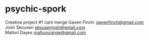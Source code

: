 # psychic-spork  
Creative project #1  cant merge 
Gaven Finch: gavenfinch@gmail.com  
Josh Skousen skousenjosh@gmail.com  
Mallori Dayes malluvsrange@gmail.com  
